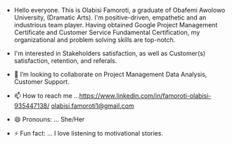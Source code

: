 - Hello everyone.
This is Olabisi Famoroti, a graduate of Obafemi Awolowo University, (Dramatic Arts). I'm positive-driven, empathetic and an industrious team player. 
Having obtained Google Project Management Certificate and Customer Service Fundamental Certification, my organizational and problem solving skills are top-notch.

- I'm interested in Stakeholders satisfaction, as well as Customer(s) satisfaction, retention, and referals.

- 💞️ I’m looking to collaborate on Project Management Data Analysis, Customer Support.
- 📫 How to reach me ...https://www.linkedin.com/in/famoroti-olabisi-935447138/
  olabisi.famoroti1@gmail.com
- 😄 Pronouns: ... She/Her
- ⚡ Fun fact: ... I love listening to motivational stories.


